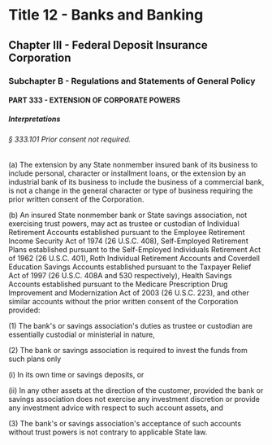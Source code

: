 
# Title 12 - Banks and Banking
## Chapter III - Federal Deposit Insurance Corporation
### Subchapter B - Regulations and Statements of General Policy
#### PART 333 - EXTENSION OF CORPORATE POWERS
##### Interpretations
###### § 333.101 Prior consent not required.

(a) The extension by any State nonmember insured bank of its business to include personal, character or installment loans, or the extension by an industrial bank of its business to include the business of a commercial bank, is not a change in the general character or type of business requiring the prior written consent of the Corporation.

(b) An insured State nonmember bank or State savings association, not exercising trust powers, may act as trustee or custodian of Individual Retirement Accounts established pursuant to the Employee Retirement Income Security Act of 1974 (26 U.S.C. 408), Self-Employed Retirement Plans established pursuant to the Self-Employed Individuals Retirement Act of 1962 (26 U.S.C. 401), Roth Individual Retirement Accounts and Coverdell Education Savings Accounts established pursuant to the Taxpayer Relief Act of 1997 (26 U.S.C. 408A and 530 respectively), Health Savings Accounts established pursuant to the Medicare Prescription Drug Improvement and Modernization Act of 2003 (26 U.S.C. 223), and other similar accounts without the prior written consent of the Corporation provided:

(1) The bank's or savings association's duties as trustee or custodian are essentially custodial or ministerial in nature,

(2) The bank or savings association is required to invest the funds from such plans only

(i) In its own time or savings deposits, or

(ii) In any other assets at the direction of the customer, provided the bank or savings association does not exercise any investment discretion or provide any investment advice with respect to such account assets, and

(3) The bank's or savings association's acceptance of such accounts without trust powers is not contrary to applicable State law.
